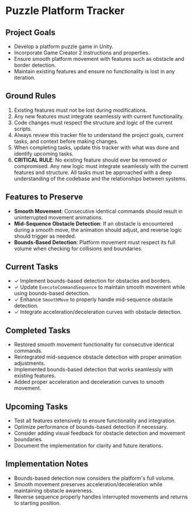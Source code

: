 # Puzzle Platform Tracker

## Project Goals
- Develop a platform puzzle game in Unity.
- Incorporate Game Creator 2 instructions and properties.
- Ensure smooth platform movement with features such as obstacle and border detection.
- Maintain existing features and ensure no functionality is lost in any iteration.

## Ground Rules
1. Existing features must not be lost during modifications.
2. Any new features must integrate seamlessly with current functionality.
3. Code changes must respect the structure and logic of the current scripts.
4. Always review this tracker file to understand the project goals, current tasks, and context before making changes.
5. When completing tasks, update this tracker with what was done and identify upcoming tasks.
6. **CRITICAL RULE**: No existing feature should ever be removed or compromised. Any new logic must integrate seamlessly with the current features and structure. All tasks must be approached with a deep understanding of the codebase and the relationships between systems.

## Features to Preserve
- **Smooth Movement**: Consecutive identical commands should result in uninterrupted movement animations.
- **Mid-Sequence Obstacle Detection**: If an obstacle is encountered during a smooth move, the animation should adjust, and reverse logic should trigger as needed.
- **Bounds-Based Detection**: Platform movement must respect its full volume when checking for collisions and boundaries.

## Current Tasks
- ✓ Implement bounds-based detection for obstacles and borders.
- ✓ Update `ExecuteCommandSequence` to maintain smooth movement while using bounds-based detection.
- ✓ Enhance `SmoothMove` to properly handle mid-sequence obstacle detection.
- ✓ Integrate acceleration/deceleration curves with obstacle detection.

## Completed Tasks
- Restored smooth movement functionality for consecutive identical commands.
- Reintegrated mid-sequence obstacle detection with proper animation adjustments.
- Implemented bounds-based detection that works seamlessly with existing features.
- Added proper acceleration and deceleration curves to smooth movement.

## Upcoming Tasks
- Test all features extensively to ensure functionality and integration.
- Optimize performance of bounds-based detection if necessary.
- Consider adding visual feedback for obstacle detection and movement boundaries.
- Document the implementation for clarity and future iterations.

## Implementation Notes
- Bounds-based detection now considers the platform's full volume.
- Smooth movement preserves acceleration/deceleration while maintaining obstacle awareness.
- Reverse sequence properly handles interrupted movements and returns to starting position.

